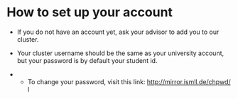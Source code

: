 # How to set up your account

- If you do not have an account yet, ask your advisor to add you to our cluster.

- Your cluster username should be the same as your university account, but your password is by default your student id.

- - To change your password, visit this link: http://mirror.ismll.de/chpwd/
l